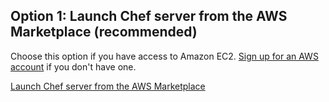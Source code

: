 ## Option 1: Launch Chef server from the AWS Marketplace (recommended)

Choose this option if you have access to Amazon EC2. [Sign up for an AWS account](http://aws.amazon.com) if you don't have one.

<a class="button radius" href="/install-and-manage-your-own-chef-server/linux/install-chef-server/launch-chef-server-from-the-aws-marketplace/">Launch Chef server from the AWS Marketplace</a>
